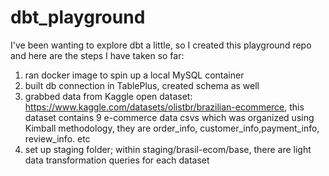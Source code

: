 # dbt_playground

I've been wanting to explore dbt a little, so I created this playground repo and here are the steps I have taken so far:

1. ran docker image to spin up a local MySQL container
2. built db connection in TablePlus, created schema as well
3. grabbed data from Kaggle open dataset: https://www.kaggle.com/datasets/olistbr/brazilian-ecommerce, this dataset contains 9 e-commerce data csvs which was organized using Kimball methodology, they are order_info, customer_info,payment_info, review_info. etc
4. set up staging folder; within staging/brasil-ecom/base, there are light data transformation queries for each dataset